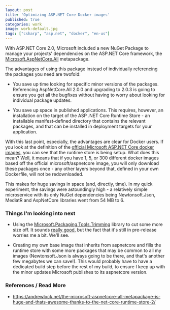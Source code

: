 ```yaml
---
layout: post
title: 'Optimizing ASP.NET Core Docker images'
published: true
categories: work
image: work-default.jpg
tags: ["csharp", "asp.net", "docker", "en-us"]
---
```


With ASP.NET Core 2.0, Microsoft included a new NuGet Package to manage your projects' dependencies on the ASP.NET Core framework, the [Microsoft.AspNetCore.All](https://docs.microsoft.com/en-us/aspnet/core/fundamentals/metapackage) metapackage.

The advantages of using this package instead of individually referencing the packages you need are twofold:
- You save up time looking for specific minor versions of the packages. Referencing AspNetCore.All 2.0.0 and upgrading to 2.0.3 is going to ensure you get all the bugfixes without having to worry about looking for individual package updates.

- You save up space in published applications. This requires, however, an installation on the target of the ASP .NET Core Runtime Store - an installable manifest-defined directory that contains the relevant packages, and that can be installed in deployment targets for your application.

With this last point, especially, the advantages are clear for Docker users. If you look at the definition of the [official Microsoft ASP.NET Core docker images](https://github.com/aspnet/aspnet-docker/blob/master/2.0/jessie/runtime/Dockerfile), you can see that the runtime store is being setup. What does this mean? Well, it means that if you have 1, 5, or 300 different docker images based off the official microsoft/aspnetcore image, you will only download these packages once - any other layers beyond that, defined in your own Dockerfile, will not be redownloaded.

This makes for huge savings in space (and, directly, time). In my quick experiment, the savings were astoundingly high - a relatively simple microservice with its only NuGet dependencies being Newtonsoft.Json, MediatR and AspNetCore libraries went from 54 MB to 6. 

### Things I'm looking into next

- Using the [Microsoft.Packaging.Tools.Trimming](https://www.nuget.org/packages/Microsoft.Packaging.Tools.Trimming/1.1.0-preview1-25818-01) library to cut some more size off. It sounds [really good](https://github.com/dotnet/standard/blob/release/2.0.0/Microsoft.Packaging.Tools.Trimming/docs/trimming.md), but the fact that it's still in pre-release worries me a bit. We'll see.

- Creating my own base image that inherits from aspnetcore and fills the runtime store with some more packages that may be common to all my images (Newtonsoft.Json is always going to be there, and that's another few megabytes we can save!). This would probably have to have a dedicated build step before the rest of my build, to ensure I keep up with the minor updates Microsoft publishes to its aspnetcore version.

### References / Read More

- https://andrewlock.net/the-microsoft-aspnetcore-all-metapackage-is-huge-and-thats-awesome-thanks-to-the-net-core-runtime-store-2/
